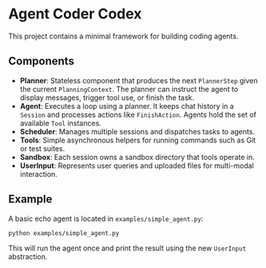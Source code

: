 # Agent Coder Codex

This project contains a minimal framework for building coding agents.

## Components

- **Planner**: Stateless component that produces the next `PlannerStep` given
  the current `PlanningContext`. The planner can instruct the agent to display
  messages, trigger tool use, or finish the task.
- **Agent**: Executes a loop using a planner. It keeps chat history in a
  `Session` and processes actions like `FinishAction`. Agents hold the set of
  available `Tool` instances.
- **Scheduler**: Manages multiple sessions and dispatches tasks to agents.
- **Tools**: Simple asynchronous helpers for running commands such as Git or
  test suites.
- **Sandbox**: Each session owns a sandbox directory that tools operate in.
- **UserInput**: Represents user queries and uploaded files for multi-modal interaction.

## Example

A basic echo agent is located in `examples/simple_agent.py`:

```bash
python examples/simple_agent.py
```

This will run the agent once and print the result using the new `UserInput`
abstraction.
